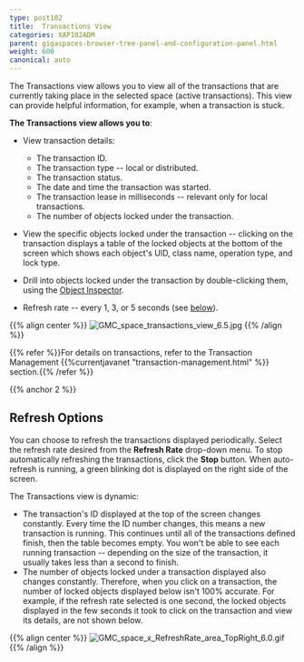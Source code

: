 ```yaml
---
type: post102
title:  Transactions View
categories: XAP102ADM
parent: gigaspaces-browser-tree-panel-and-configuration-panel.html
weight: 600
canonical: auto
---
```



The Transactions view allows you to view all of the transactions that are currently taking place in the selected space (active transactions). This view can provide helpful information, for example, when a transaction is stuck.

**The Transactions view allows you to**:

- View transaction details:
    - The transaction ID.
    - The transaction type -- local or distributed.
    - The transaction status.
    - The date and time the transaction was started.
    - The transaction lease in milliseconds -- relevant only for local transactions.
    - The number of objects locked under the transaction.

- View the specific objects locked under the transaction -- clicking on the transaction displays a table of the locked objects at the bottom of the screen which shows each object's UID, class name, operation type, and lock type.
- Drill into objects locked under the transaction by double-clicking them, using the [Object Inspector](./gigaspaces-browser-object-inspector.html).
- Refresh rate -- every 1, 3, or 5 seconds (see [below](#2)).

{{% align center %}}
![GMC_space_transactions_view_6.5.jpg](/attachment_files/GMC_space_transactions_view_6.5.jpg)
{{% /align %}}

{{% refer %}}For details on transactions, refer to the Transaction Management {{%currentjavanet "transaction-management.html" %}} section.{{% /refer %}}

{{% anchor 2 %}}

## Refresh Options

You can choose to refresh the transactions displayed periodically. Select the refresh rate desired from the **Refresh Rate** drop-down menu. To stop automatically refreshing the transactions, click the **Stop** button. When auto-refresh is running, a green blinking dot is displayed on the right side of the screen.

The Transactions view is dynamic:

- The transaction's ID displayed at the top of the screen changes constantly. Every time the ID number changes, this means a new transaction is running. This continues until all of the transactions defined finish, then the table becomes empty. You won't be able to see each running transaction -- depending on the size of the transaction, it usually takes less than a second to finish.
- The number of objects locked under a transaction displayed also changes constantly. Therefore, when you click on a transaction, the number of locked objects displayed below isn't 100% accurate. For example, if the refresh rate selected is one second, the locked objects displayed in the few seconds it took to click on the transaction and view its details, are not shown below.

{{% align center %}}
![GMC_space_x_RefreshRate_area_TopRight_6.0.gif](/attachment_files/GMC_space_x_RefreshRate_area_TopRight_6.0.gif)
{{% /align %}}
